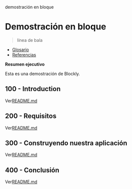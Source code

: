 demostración en bloque

# Demostración en bloque

> línea de bala

-   [Glosario](./GLOSSARY.md)
-   [Referencias](./REFERENCES.md)

**Resumen ejecutivo**

Esta es una demostración de Blockly.

## 100 - Introduction

Ver[README.md](./100/README.md)

## 200 - Requisitos

Ver[README.md](./200/README.md)

## 300 - Construyendo nuestra aplicación

Ver[README.md](./300/README.md)

## 400 - Conclusión

Ver[README.md](./400/README.md)
